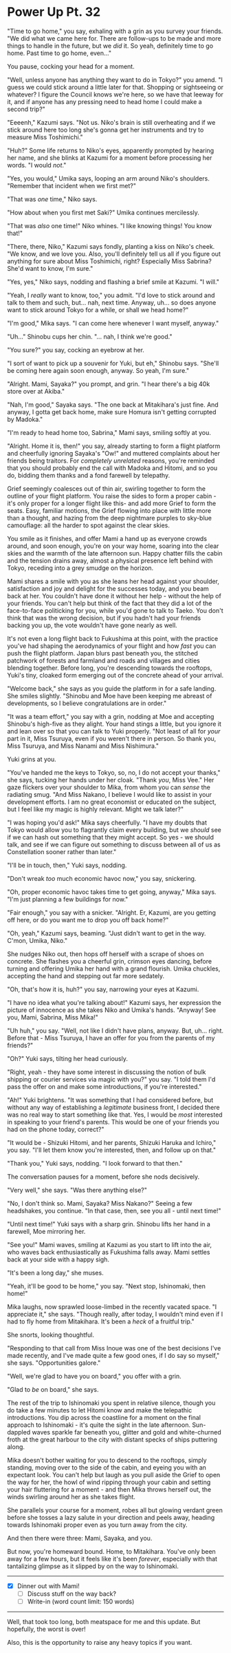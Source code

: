 # Power Up Pt. 32

"Time to go home," you say, exhaling with a grin as you survey your friends. "We did what we came here for. There are follow-ups to be made and more things to handle in the future, but we *did* it. So yeah, definitely time to go home. Past time to go home, even..."

You pause, cocking your head for a moment.

"Well, unless anyone has anything they want to do in Tokyo?" you amend. "I guess we could stick around a little later for that. Shopping or sightseeing or whatever? I figure the Council knows we're here, so we have that leeway for it, and if anyone has any pressing need to head home I could make a second trip?"

"Eeeenh," Kazumi says. "Not us. Niko's brain is still overheating and if we stick around here too long she's gonna get her instruments and try to measure Miss Toshimichi."

"Huh?" Some life returns to Niko's eyes, apparently prompted by hearing her name, and she blinks at Kazumi for a moment before processing her words. "I would *not*."

"Yes, you would," Umika says, looping an arm around Niko's shoulders. "Remember that incident when we first met?"

"That was *one* time," Niko says.

"How about when you first met Saki?" Umika continues mercilessly.

"That was *also* one time!" Niko whines. "I like knowing things! You know that!"

"There, there, Niko," Kazumi says fondly, planting a kiss on Niko's cheek. "We know, and we love you. Also, you'll definitely tell us all if you figure out anything for sure about Miss Toshimichi, right? Especially Miss Sabrina? She'd want to know, I'm sure."

"Yes, yes," Niko says, nodding and flashing a brief smile at Kazumi. "I will."

"Yeah, I *really* want to know, too," you admit. "I'd love to stick around and talk to them and such, but... nah, next time. Anyway, uh... so does anyone want to stick around Tokyo for a while, or shall we head home?"

"I'm good," Mika says. "I can come here whenever I want myself, anyway."

"Uh..." Shinobu cups her chin. "... nah, I think we're good."

"You sure?" you say, cocking an eyebrow at her.

"I sort of want to pick up a souvenir for Yuki, but eh," Shinobu says. "She'll be coming here again soon enough, anyway. So yeah, I'm sure."

"Alright. Mami, Sayaka?" you prompt, and grin. "I hear there's a big 40k store over at Akiba."

"Nah, I'm good," Sayaka says. "The one back at Mitakihara's just fine. And anyway, I gotta get back home, make sure Homura isn't getting corrupted by Madoka."

"I'm ready to head home too, Sabrina," Mami says, smiling softly at you.

"Alright. Home it is, then!" you say, already starting to form a flight platform and cheerfully ignoring Sayaka's "Ow!" and muttered complaints about her friends being traitors. For *completely unrelated* reasons, you're reminded that you should probably end the call with Madoka and Hitomi, and so you do, bidding them thanks and a fond farewell by telepathy.

Grief seemingly coalesces out of thin air, swirling together to form the outline of your flight platform. You raise the sides to form a proper cabin -it's only proper for a longer flight like this- and add more Grief to form the seats. Easy, familiar motions, the Grief flowing into place with little more than a thought, and hazing from the deep nightmare purples to sky-blue camouflage: all the harder to spot against the clear skies.

You smile as it finishes, and offer Mami a hand up as everyone crowds around, and soon enough, you're on your way home, soaring into the clear skies and the warmth of the late afternoon sun. Happy chatter fills the cabin and the tension drains away, almost a physical presence left behind with Tokyo, receding into a grey smudge on the horizon.

Mami shares a smile with you as she leans her head against your shoulder, satisfaction and joy and delight for the successes today, and you beam back at her. You couldn't have done it without her help - without the help of your friends. You can't help but think of the fact that they did a lot of the face-to-face politicking for you, while you'd gone to talk to Taeko. You don't think that was the wrong decision, but if you hadn't had your friends backing you up, the vote wouldn't have gone nearly as well.

It's not even a long flight back to Fukushima at this point, with the practice you've had shaping the aerodynamics of your flight and how *fast* you can push the flight platform. Japan blurs past beneath you, the stitched patchwork of forests and farmland and roads and villages and cities blending together. Before long, you're descending towards the rooftops, Yuki's tiny, cloaked form emerging out of the concrete ahead of your arrival.

"Welcome back," she says as you guide the platform in for a safe landing. She smiles slightly. "Shinobu and Moe have been keeping me abreast of developments, so I believe congratulations are in order."

"It was a team effort," you say with a grin, nodding at Moe and accepting Shinobu's high-five as they alight. Your hand stings a little, but you ignore it and lean over so that you can talk to Yuki properly. "Not least of all for *your* part in it, Miss Tsuruya, even if you weren't there in person. So thank you, Miss Tsuruya, and Miss Nanami and Miss Nishimura."

Yuki grins at you.

"You've handed me the keys to Tokyo, so, no, I do not accept your thanks," she says, tucking her hands under her cloak. "Thank *you*, Miss Vee." Her gaze flickers over your shoulder to Mika, from whom you can *sense* the radiating smug. "And Miss Nakano, I believe I would like to assist in your development efforts. I am no great economist or educated on the subject, but I feel like my magic is highly relevant. Might we talk later?"

"I was hoping you'd ask!" Mika says cheerfully. "I have my doubts that Tokyo would allow you to flagrantly claim every building, but we *should* see if we can hash out something that they might accept. So yes - we should talk, and see if we can figure out something to discuss between all of us as Constellation sooner rather than later."

"I'll be in touch, then," Yuki says, nodding.

"Don't wreak *too* much economic havoc now," you say, snickering.

"Oh, proper economic havoc takes time to get going, anyway," Mika says. "I'm just planning a few buildings for now."

"Fair enough," you say with a snicker. "Alright. Er, Kazumi, are you getting off here, or do you want me to drop you off back home?"

"Oh, yeah," Kazumi says, beaming. "Just didn't want to get in the way. C'mon, Umika, Niko."

She nudges Niko out, then hops off herself with a scrape of shoes on concrete. She flashes you a cheerful grin, crimson eyes dancing, before turning and offering Umika her hand with a grand flourish. Umika chuckles, accepting the hand and stepping out far more sedately.

"Oh, that's how it is, huh?" you say, narrowing your eyes at Kazumi.

"I have no idea what you're talking about!" Kazumi says, her expression the picture of innocence as she takes Niko and Umika's hands. "Anyway! See you, Mami, Sabrina, Miss Mika!"

"Uh huh," you say. "Well, not like I didn't have plans, anyway. But, uh... right. Before that - Miss Tsuruya, I have an offer for you from the parents of my friends?"

"Oh?" Yuki says, tilting her head curiously.

"Right, yeah - they have some interest in discussing the notion of bulk shipping or courier services via magic with you?" you say. "I told them I'd pass the offer on and make some introductions, if you're interested."

"Ah!" Yuki brightens. "It was something that I had considered before, but without any way of establishing a *legitimate* business front, I decided there was no real way to start something like that. Yes, I would be *most* interested in speaking to your friend's parents. This would be one of your friends you had on the phone today, correct?"

"It would be - Shizuki Hitomi, and her parents, Shizuki Haruka and Ichiro," you say. "I'll let them know you're interested, then, and follow up on that."

"Thank you," Yuki says, nodding. "I look forward to that then."

The conversation pauses for a moment, before she nods decisively.

"Very well," she says. "Was there anything else?"

"No, I don't think so. Mami, Sayaka? Miss Nakano?" Seeing a few headshakes, you continue. "In that case, then, see you all - until next time!"

"Until next time!" Yuki says with a sharp grin. Shinobu lifts her hand in a farewell, Moe mirroring her.

"See you!" Mami waves, smiling at Kazumi as you start to lift into the air, who waves back enthusiastically as Fukushima falls away. Mami settles back at your side with a happy sigh.

"It's been a long day," she muses.

"Yeah, it'll be good to be home," you say. "Next stop, Ishinomaki, then home!"

Mika laughs, now sprawled loose-limbed in the recently vacated space. "I appreciate it," she says. "Though really, after today, I wouldn't mind even if I had to fly home from Mitakihara. It's been a *heck* of a fruitful trip."

She snorts, looking thoughtful.

"Responding to that call from Miss Inoue was one of the best decisions I've made recently, and I've made quite a few good ones, if I do say so myself," she says. "Opportunities galore."

"Well, we're glad to have you on board," you offer with a grin.

"Glad to *be* on board," she says.

The rest of the trip to Ishinomaki you spent in relative silence, though you do take a few minutes to let Hitomi know and make the telepathic introductions. You dip across the coastline for a moment on the final approach to Ishinomaki - it's quite the sight in the late afternoon. Sun-dappled waves sparkle far beneath you, glitter and gold and white-churned froth at the great harbour to the city with distant specks of ships puttering along.

Mika doesn't bother waiting for you to descend to the rooftops, simply standing, moving over to the side of the cabin, and eyeing you with an expectant look. You can't help but laugh as you pull aside the Grief to open the way for her, the howl of wind ripping through your cabin and setting your hair fluttering for a moment - and then Mika throws herself out, the winds swirling around her as she takes flight.

She parallels your course for a moment, robes all but glowing verdant green before she tosses a lazy salute in your direction and peels away, heading towards Ishinomaki proper even as you turn away from the city.

And then there were three: Mami, Sayaka, and you.

But now, you're homeward bound. Home, to Mitakihara. You've only been away for a few hours, but it feels like it's been *forever*, especially with that tantalizing glimpse as it slipped by on the way to Ishinomaki.

---

- [x] Dinner out with Mami!
  - [ ] Discuss stuff on the way back?
  - [ ] Write-in (word count limit: 150 words)

---

Well, that took too long, both meatspace for me and this update. But hopefully, the worst is over!

Also, this is the opportunity to raise any heavy topics if you want.
